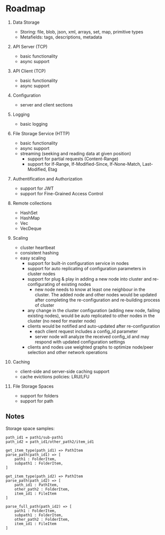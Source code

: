 # Roadmap

1. Data Storage
    - Storing: file, blob, json, xml, arrays, set, map, primitive types
    - Metafields: tags, descriptions, metadata
  
2. API Server (TCP)
    - basic functionality
    - async support

3. API Client (TCP)
    - basic functionality
    - async support

4. Configuration
   - server and client sections

5. Logging
    - basic logging

6. File Storage Service (HTTP)
    - basic functionality
    - async support
    - streaming (seeking and reading data at given position)
        - support for partial requests (Content-Range)
        - support for If-Range, If-Modified-Since, If-None-Match, Last-Modified, Etag

7. Authentification and Authorization
    - support for JWT
    - support for Fine-Grained Access Control

8. Remote collections
    - HashSet
    - HashMap
    - Vec
    - VecDeque

9. Scaling
    - cluster heartbeat
    - consistent hashing
    - easy scaling
      - support for built-in configuration service in nodes
      - support for auto replicating of configuration parameters in cluster nodes
      - support for plug & play in adding a new node into cluster and re-configurating of existing nodes
        - new node needs to know at least one neighbour in the cluster. The added node and other nodes would be updated after completing the re-configuration and re-building process of cluster
      - any change in the cluster configuration (adding new node, failing existing nodes), would be auto replicated to other nodes in the cluster (no need for master node)
      - clients would be notified and auto-updated after re-configuration
        - each client request includes a config_id parameter
        - server node will analyze the received config_id and may respond with updated configuration settings
      - clients and nodes use weighted graphs to optimize node/peer selection and other network operations
10. Caching
    - client-side and server-side caching support
    - cache evictions policies: LRU/LFU

11. File Storage Spaces
    - support for folders
    - support for path

## Notes

Storage space samples:

    path_id1 = path1/sub-path1
    path_id2 = path_id1/other_path2/item_id1

    get_item_type(path_id1) => PathItem
    parse_path(path_id1) => [
        path1 : FolderItem,
        subpath1 : FolderItem,
    ]

    get_item_type(path_id2) => PathItem
    parse_path(path_id2) => [
        path_id1 : PathItem,
        other_path2 : FolderItem,
        item_id1 : FileItem
    ]

    parse_full_path(path_id2) => [
        path1 : FolderItem,
        subpath1 : FolderItem,
        other_path2 : FolderItem,
        item_id1 : FileItem
    ]
